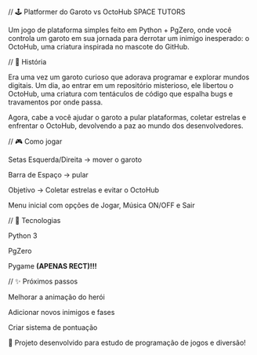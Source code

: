 // 🕹️ Platformer do Garoto vs OctoHub SPACE TUTORS

Um jogo de plataforma simples feito em Python + PgZero, onde você controla um garoto em sua jornada para derrotar um inimigo inesperado: o OctoHub, uma criatura inspirada no mascote do GitHub.

// 📖 História

Era uma vez um garoto curioso que adorava programar e explorar mundos digitais.
Um dia, ao entrar em um repositório misterioso, ele libertou o OctoHub, uma criatura com tentáculos de código que espalha bugs e travamentos por onde passa.

Agora, cabe a você ajudar o garoto a pular plataformas, coletar estrelas e enfrentar o OctoHub, devolvendo a paz ao mundo dos desenvolvedores.

// 🎮 Como jogar

Setas Esquerda/Direita → mover o garoto

Barra de Espaço → pular

Objetivo → Coletar estrelas e evitar o OctoHub

Menu inicial com opções de Jogar, Música ON/OFF e Sair

// 🚀 Tecnologias

Python 3

PgZero

Pygame **(APENAS RECT)!!!**

// ✨ Próximos passos

Melhorar a animação do herói

Adicionar novos inimigos e fases

Criar sistema de pontuação

📌 Projeto desenvolvido para estudo de programação de jogos e diversão!
